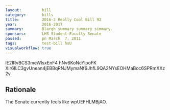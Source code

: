 ```yaml
---
layout:         bill
category:       bills
title:          2016-3 Really Cool Bill 92
year:           2016-2017
summary:        Blargh summary summary simmary.
sponsors:       LHS Student-Faculty Senate
passed:         pn March  7, 2011
tags:           test-bill hsU
visualworkflow: true
---
```



lE2IRvBCS3meWlsxEnF4 hNv6KoNcYlpoFK Xir6ILC3gvUnean4jEBBqRNJMymaNf6JhfL9QA2NYsEOHMaBoc6SPRmXXz2v 




Rationale
---------
The Senate currently feels like wpUEFHLMBjAO.
